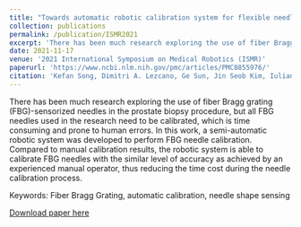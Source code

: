 ```yaml
---
title: "Towards automatic robotic calibration system for flexible needles with FBG sensors"
collection: publications
permalink: /publication/ISMR2021
excerpt: 'There has been much research exploring the use of fiber Bragg grating (FBG)-sensorized needles in the prostate biopsy procedure, but all FBG needles used in the research need to be calibrated, which is time consuming and prone to human errors. In this work, a semi-automatic robotic system was developed to perform FBG needle calibration. Compared to manual calibration results, the robotic system is able to calibrate FBG needles with the similar level of accuracy as achieved by an experienced manual operator, thus reducing the time cost during the needle calibration process.'
date: 2021-11-17
venue: '2021 International Symposium on Medical Robotics (ISMR)'
paperurl: 'https://www.ncbi.nlm.nih.gov/pmc/articles/PMC8855976/'
citation: 'Kefan Song, Dimitri A. Lezcano, Ge Sun, Jin Seob Kim, Iulian I. Iordachita (2021). &quot;Towards automatic robotic calibration system for flexible needles with FBG sensors.&quot; <i>2021 International Symposium on Medical Robotics (ISMR)</i>. p. 1-7.'
---
```

There has been much research exploring the use of fiber Bragg grating (FBG)-sensorized needles in the prostate biopsy procedure, but all FBG needles used in the research need to be calibrated, which is time consuming and prone to human errors. In this work, a semi-automatic robotic system was developed to perform FBG needle calibration. Compared to manual calibration results, the robotic system is able to calibrate FBG needles with the similar level of accuracy as achieved by an experienced manual operator, thus reducing the time cost during the needle calibration process.

Keywords: Fiber Bragg Grating, automatic calibration, needle shape sensing

[Download paper here](https://www.ncbi.nlm.nih.gov/pmc/articles/PMC8855976/pdf/nihms-1777037.pdf)

<!-- Recommended citation: Your Name, You. (2009). "Paper Title Number 1." <i>Journal 1</i>. 1(1). -->
